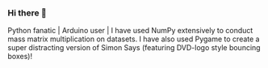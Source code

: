 ### Hi there 👋

Python fanatic | Arduino user | I have used NumPy extensively to conduct mass matrix multiplication on datasets. I have also used Pygame to create a super distracting version of Simon Says (featuring DVD-logo style bouncing boxes)!
